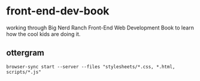# front-end-dev-book
working through Big Nerd Ranch Front-End Web Development Book to learn how the cool kids are doing it.

## ottergram
`browser-sync start --server --files "stylesheets/*.css, *.html, scripts/*.js"`
